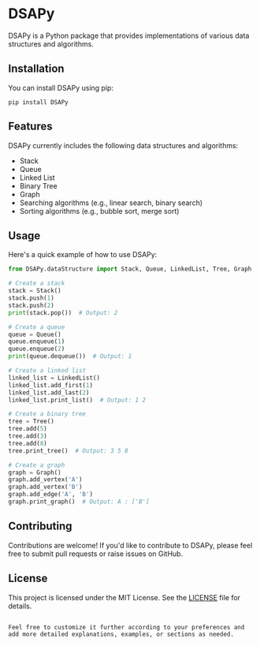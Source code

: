 # DSAPy

DSAPy is a Python package that provides implementations of various data structures and algorithms.

## Installation

You can install DSAPy using pip:

```
pip install DSAPy
```

## Features

DSAPy currently includes the following data structures and algorithms:

- Stack
- Queue
- Linked List
- Binary Tree
- Graph
- Searching algorithms (e.g., linear search, binary search)
- Sorting algorithms (e.g., bubble sort, merge sort)

## Usage

Here's a quick example of how to use DSAPy:

```python
from DSAPy.dataStructure import Stack, Queue, LinkedList, Tree, Graph

# Create a stack
stack = Stack()
stack.push(1)
stack.push(2)
print(stack.pop())  # Output: 2

# Create a queue
queue = Queue()
queue.enqueue(1)
queue.enqueue(2)
print(queue.dequeue())  # Output: 1

# Create a linked list
linked_list = LinkedList()
linked_list.add_first(1)
linked_list.add_last(2)
linked_list.print_list()  # Output: 1 2

# Create a binary tree
tree = Tree()
tree.add(5)
tree.add(3)
tree.add(8)
tree.print_tree()  # Output: 3 5 8

# Create a graph
graph = Graph()
graph.add_vertex('A')
graph.add_vertex('B')
graph.add_edge('A', 'B')
graph.print_graph()  # Output: A : ['B']
```

## Contributing

Contributions are welcome! If you'd like to contribute to DSAPy, please feel free to submit pull requests or raise issues on GitHub.

## License

This project is licensed under the MIT License. See the [LICENSE](LICENSE) file for details.
```

Feel free to customize it further according to your preferences and add more detailed explanations, examples, or sections as needed.
